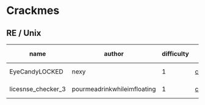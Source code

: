 # Crackmes

## RE / Unix

| name | author | difficulty |  url | platform| download | date solved | tutorial |
| --- | --- | --- | --- |  --- | --- | --- | --- |
| EyeCandyLOCKED | nexy | 1 |  [crackmes.one](https://crackmes.one/crackme/5ab77f5b33c5d40ad448c563) | Linux/x86-64/ELF | [download](./re/unix/eyecandylocked/EyeCandyLOCKED) | 2022-05-01 | [here](./re/unix/./eyecandylocked/eyecandylocked.md) |
| licesnse_checker_3 | pourmeadrinkwhileimfloating | 1 |  [crackmes.one](https://crackmes.one/crackme/62327b0433c5d46c8bcc0335) | Linux/x86-64/ELF | [download](./re/unix/licesnse_checker_3/license_checker_3) | 2022-05- | [here](./re/unix/licesnse_checker_3/license_checker_3.md) |

